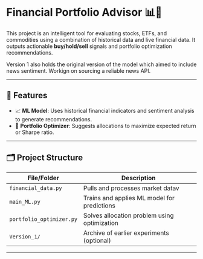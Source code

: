 # Financial Portfolio Advisor 📊🤖

This project is an intelligent tool for evaluating stocks, ETFs, and commodities using a combination of historical data and live financial data. It outputs actionable **buy/hold/sell** signals and portfolio optimization recommendations.

Version 1 also holds the original version of the model which aimed to include news sentiment. Workign on sourcing a reliable news API.

---

## 🔧 Features

- 📈 **ML Model**: Uses historical financial indicators and sentiment analysis to generate recommendations.
- 🧮 **Portfolio Optimizer**: Suggests allocations to maximize expected return or Sharpe ratio.

---

## 🗂 Project Structure

| File/Folder            | Description                                  |
|------------------------|----------------------------------------------|
| `financial_data.py`    | Pulls and processes market datav             |
| `main_ML.py`           | Trains and applies ML model for predictions  |
| `portfolio_optimizer.py`| Solves allocation problem using optimization |
| `Version_1/`           | Archive of earlier experiments (optional)    |

---
